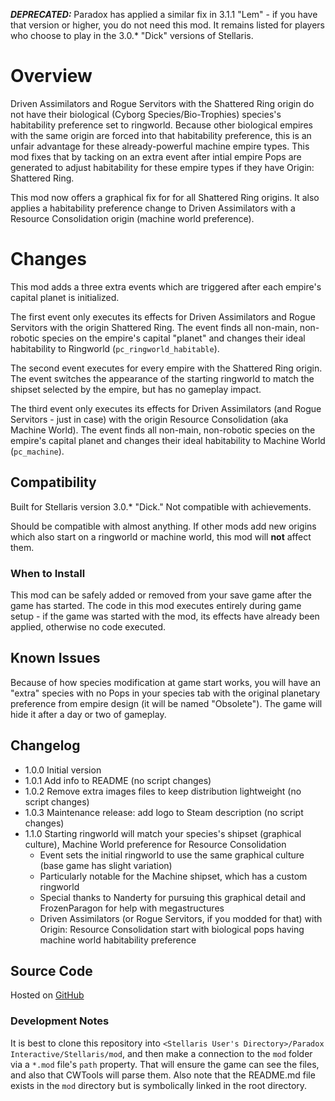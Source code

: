 **_DEPRECATED:_** Paradox has applied a similar fix in 3.1.1 "Lem" - if you have that version or higher, you do not need this mod.  It remains listed for players who choose to play in the 3.0.* "Dick" versions of Stellaris.

# Overview

Driven Assimilators and Rogue Servitors with the Shattered Ring origin do not have their biological (Cyborg Species/Bio-Trophies) species's habitability preference set to ringworld.  Because other biological empires with the same origin are forced into that habitability preference, this is an unfair advantage for these already-powerful machine empire types.  This mod fixes that by tacking on an extra event after intial empire Pops are generated to adjust habitability for these empire types if they have Origin: Shattered Ring.

This mod now offers a graphical fix for for all Shattered Ring origins.  It also applies a habitability preference change to Driven Assimilators with a Resource Consolidation origin (machine world preference).

# Changes

This mod adds a three extra events which are triggered after each empire's capital planet is initialized.

The first event only executes its effects for Driven Assimilators and Rogue Servitors with the origin Shattered Ring.  The event finds all non-main, non-robotic species on the empire's capital "planet" and changes their ideal habitability to Ringworld (`pc_ringworld_habitable`).

The second event executes for every empire with the Shattered Ring origin.  The event switches the appearance of the starting ringworld to match the shipset selected by the empire, but has no gameplay impact.

The third event only executes its effects for Driven Assimilators (and Rogue Servitors - just in case) with the origin Resource Consolidation (aka Machine World).  The event finds all non-main, non-robotic species on the empire's capital planet and changes their ideal habitability to Machine World (`pc_machine`).

## Compatibility

Built for Stellaris version 3.0.* "Dick."  Not compatible with achievements.

Should be compatible with almost anything.  If other mods add new origins which also start on a ringworld or machine world, this mod will **not** affect them.

### When to Install

This mod can be safely added or removed from your save game after the game has started.  The code in this mod executes entirely during game setup - if the game was started with the mod, its effects have already been applied, otherwise no code executed.

## Known Issues

Because of how species modification at game start works, you will have an "extra" species with no Pops in your species tab with the original planetary preference from empire design (it will be named "Obsolete").  The game will hide it after a day or two of gameplay.

## Changelog

* 1.0.0 Initial version
* 1.0.1 Add info to README (no script changes)
* 1.0.2 Remove extra images files to keep distribution lightweight (no script changes)
* 1.0.3 Maintenance release: add logo to Steam description (no script changes)
* 1.1.0 Starting ringworld will match your species's shipset (graphical culture), Machine World preference for Resource Consolidation
    * Event sets the initial ringworld to use the same graphical culture (base game has slight variation)
    * Particularly notable for the Machine shipset, which has a custom ringworld
    * Special thanks to Nanderty for pursuing this graphical detail and FrozenParagon for help with megastructures
    * Driven Assimilators (or Rogue Servitors, if you modded for that) with Origin: Resource Consolidation start with biological pops having machine world habitability preference

## Source Code

Hosted on [GitHub](https://github.com/corsairmarks/ringworld_origin_rebalance)

### Development Notes

It is best to clone this repository into `<Stellaris User's Directory>/Paradox Interactive/Stellaris/mod`, and then make a connection to the `mod` folder via a `*.mod` file's `path` property.  That will ensure the game can see the files, and also that CWTools will parse them.  Also note that the README.md file exists in the `mod` directory but is symbolically linked in the root directory.